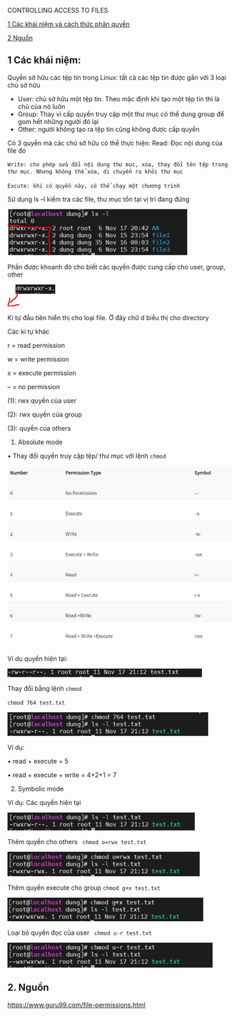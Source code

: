 CONTROLLING ACCESS TO FILES

[1 Các khái niệm và cách thức phân quyền ](##1)

[2 Nguồn](##2)  

<a name ='1'></a> 
## 1 Các khái niệm: 
Quyền sở hữu các tệp tin trong Linux: tất cả các tệp tin được gắn với 3 loại chủ sở hữu 

-	User: chủ sở hữu một tệp tin. Theo mặc định khi tạo một tệp tin thì là chủ của nó luôn
-	Group: Thay vì cấp quyền truy cập một thư mục có thể dung group để gom hết những người đó lại
-	Other: người không tạo ra tệp tin cũng không được cấp quyền 					

Có 3 quyền mà các chủ sở hữu có thể thực hiện: 
	Read: Đọc nội dung của file đó 

	Write: cho phép sửa đổi nội dung thư mục, xóa, thay đổi tên tệp trong thư mục. Nhưng không thể xóa, di chuyển ra khỏi thư mục 

	Excute: khi có quyền này, có thể chạy một chương trình 

Sử dụng ls –l kiểm tra các file, thư mục tồn tại vị trí đang đứng 
 
![ls-l](images/chuong7/ls-l.JPG) 

Phần được khoanh đỏ cho biết các quyền được cung cấp cho user, group, other 

![ls-l](images/chuong7/d.JPG) 
 
Kí tự đầu tiên hiển thị cho loại file. Ở đây chữ d biểu thị cho directory 

Các kí tự khác 

r = read permission

w = write permission


x = execute permission

– = no permission

 
(1): rwx quyền của user 

(2): rwx quyền của group 

(3): quyền của others


1.	Absolute mode

•	Thay đổi quyền truy cập tệp/ thư mục với lệnh `chmod`

![ls-l](images/chuong7/doiquyen.JPG) 
 






Ví dụ quyền hiện tại: 

 ![ls-l](images/chuong7/quyenhientai.JPG) 

Thay đổi bằng lệnh `chmod`

`chmod 764 test.txt`

 ![ls-l](images/chuong7/saukhisuaquyen.JPG) 

Ví dụ: 

•	read + execute = 5

•	read + execute + write = 4+2+1 = 7
 
2.	Symbolic mode

 
Ví dụ: 
Các quyền hiện tại 

  ![ls-l](images/chuong7/sm1.JPG)

Thêm quyền cho others 
` chmod o=rwx test.txt`
 
 ![ls-l](images/chuong7/sm2.JPG)

Thêm quyền execute cho group
`chmod g+x test.txt`
 
 ![ls-l](images/chuong7/sm3.JPG)

Loại bỏ quyền đọc của user 
` chmod u-r test.txt`
  
  ![ls-l](images/chuong7/sm4.JPG)

## 2. Nguồn
https://www.guru99.com/file-permissions.html